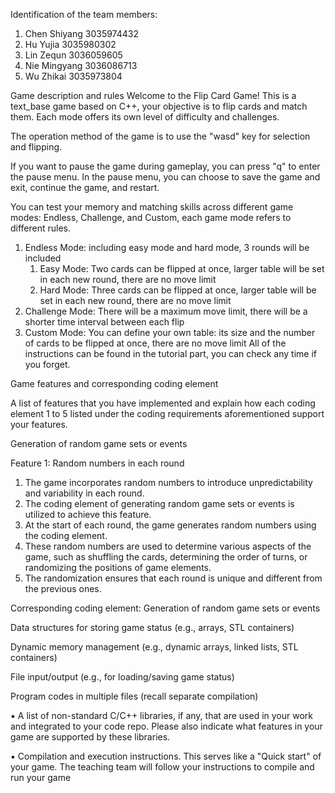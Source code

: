 Identification of the team members:
 1. Chen Shiyang 3035974432
 2. Hu Yujia 3035980302
 3. Lin Zequn 3036059605
 4. Nie Mingyang 3036086713
 5. Wu Zhikai 3035973804


Game description and rules
Welcome to the Flip Card Game! This is a text_base game based on C++, your objective is to flip cards and match them. Each mode offers its own level of difficulty and challenges.

The operation method of the game is to use the "wasd" key for selection and flipping. 

If you want to pause the game during gameplay, you can press "q" to enter the pause menu. In the pause menu, you can choose to save the game and exit, continue the game, and restart.

You can test your memory and matching skills across different game modes: Endless, Challenge, and Custom, each game mode refers to different rules.
  1. Endless Mode: including easy mode and hard mode, 3 rounds will be included
      1. Easy Mode: Two cards can be flipped at once, larger table will be set in each new round, there are no move limit
      2. Hard Mode: Three cards can be flipped at once, larger table will be set in each new round, there are no move limit
  2. Challenge Mode: There will be a maximum move limit, there will be a shorter time interval between each flip
  3. Custom Mode: You can define your own table: its size and the number of cards to be flipped at once, there are no move limit
All of the instructions can be found in the tutorial part, you can check any time if you forget.


Game features and corresponding coding element



A list of features that you have implemented and explain how each coding element 1 to 5 listed under the coding requirements aforementioned support your features.



Generation of random game sets or events

Feature 1: Random numbers in each round
 1. The game incorporates random numbers to introduce unpredictability and variability in each round.
 2. The coding element of generating random game sets or events is utilized to achieve this feature.
 3. At the start of each round, the game generates random numbers using the coding element.
 4. These random numbers are used to determine various aspects of the game, such as shuffling the cards, determining the order of turns, or randomizing the positions of game elements.
 5. The randomization ensures that each round is unique and different from the previous ones.

Corresponding coding element: Generation of random game sets or events


Data structures for storing game status (e.g., arrays, STL containers)


Dynamic memory management (e.g., dynamic arrays, linked lists, STL containers)


File input/output (e.g., for loading/saving game status)


Program codes in multiple files (recall separate compilation)





▪ A list of non-standard C/C++ libraries, if any, that are used in your work and integrated to your code repo. 
Please also indicate what features in your game are supported by these libraries.








▪ Compilation and execution instructions. This serves like a "Quick start" of your game.
The teaching team will follow your instructions to compile and run your game









